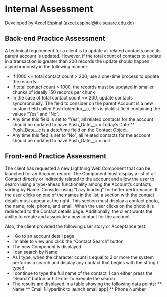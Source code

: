 # Internal Assessment
Developed by Axcel Espinal (axcel.espinal@itk-square.edu.do)

## Back-end Practice Assessment
A technical requirement for a client is to update all related contacts once its parent account is updated.
However, if the total count of contacts to update in a transaction is greater than 200 records the update
should happen asynchronously in the following manner:
* If 1000 <= total contact count > 200, use a one-time process to update the records.
* If total contact count > 1000, the records must be updated in smaller chunks of ideally 150
records per chunk
* In the case of total contact count <= 200, update contacts synchronously.
The field to consider on the parent Account is a new custom field called PushToVendor__c, this is picklist
field containing the values “Yes” and “No”.
* Any time this field is set to “Yes”, all related contacts for the account should be updated to have
Push_Date__c = Today’s Date
 ** Push_Date__c is a date/time field on the Contact Object.
* Any time this fied is set to “No”, all related contacts for the account should be updated to have
Push_Date__c = null 

## Front-end Practice Assessment
The client has requested a new Lightning Web Component that can be launched for an Account record.
The Component must display a list of all Contact directly or indirectly related to the account and allow the
user to search using a type-ahead functionality among the Account’s contacts sorting by Name. Consider
using “Lazy loading” for better performance.
If the user clicks on one of the names in the list, a section with the contact details must appear at the
right. This section must display a contact photo, the name, role, phone, and email. When the user clicks
on the photo it is redirected to the Contact details page.
Additionally, the client wants the ability to create and associate a new contact for the account. 

Also, the client provided the following user story or Acceptance test:
* I Go to an account detail page
* I’m able to view and click the “Contact Search” button
* The new Component is displayed
* I can search by Name
* As I type, when the character count is equal to 3 or more the system performs a search and
display any contact that begins with the string I typed.
* I continue to type the full name of the contact, I can either press the “Search” button or hit
Enter to execute the search
* The results are displayed in a table showing the following data points:
** Name
** Email [Hyperlink to launch email app]
** Phone Number
